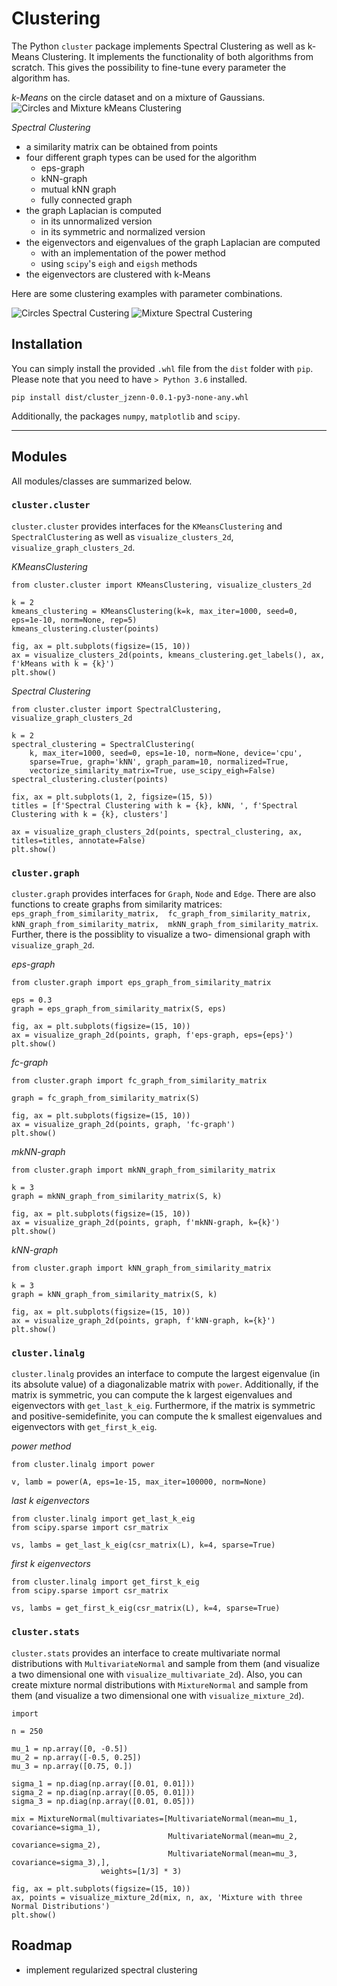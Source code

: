 # Clustering

The Python `cluster` package implements Spectral 
Clustering as well as k-Means Clustering.
It implements the functionality of both algorithms from scratch.
This gives the possibility to fine-tune every parameter the algorithm has.  

*k-Means*
on the circle dataset and on a mixture of Gaussians.
![Circles and Mixture kMeans Clustering](https://raw.githubusercontent.com/jzenn/cluster/master/assets/kMeans_clustering.png)


*Spectral Clustering*
- a similarity matrix can be obtained from points
- four different graph types can be used for the algorithm
    - eps-graph
    - kNN-graph
    - mutual kNN graph
    - fully connected graph
- the graph Laplacian is computed
    - in its unnormalized version
    - in its symmetric and normalized version
- the eigenvectors and eigenvalues of the graph Laplacian are computed
    - with an implementation of the power method
    - using `scipy`'s `eigh` and `eigsh` methods
- the eigenvectors are clustered with k-Means

Here are some clustering examples with parameter combinations.

![Circles Spectral Custering](https://raw.githubusercontent.com/jzenn/cluster/master/assets/circles_spectral_clustering.png)
![Mixture Spectral Custering](https://raw.githubusercontent.com/jzenn/cluster/master/assets/mixture_spectral_clustering.png)

## Installation

You can simply install the provided `.whl` file from the `dist` 
folder with `pip`. Please note that you need to have `> Python 3.6` 
installed.
 
```
pip install dist/cluster_jzenn-0.0.1-py3-none-any.whl
```

Additionally, the packages `numpy`, `matplotlib` and `scipy`.

---
## Modules 
All modules/classes are summarized below.

### `cluster.cluster`
`cluster.cluster` provides interfaces for the `KMeansClustering` and `SpectralClustering`
as well as `visualize_clusters_2d`, `visualize_graph_clusters_2d`.

*KMeansClustering*
```
from cluster.cluster import KMeansClustering, visualize_clusters_2d

k = 2
kmeans_clustering = KMeansClustering(k=k, max_iter=1000, seed=0, eps=1e-10, norm=None, rep=5)
kmeans_clustering.cluster(points)

fig, ax = plt.subplots(figsize=(15, 10))
ax = visualize_clusters_2d(points, kmeans_clustering.get_labels(), ax, f'kMeans with k = {k}')
plt.show()
```

*Spectral Clustering*
```
from cluster.cluster import SpectralClustering, visualize_graph_clusters_2d

k = 2
spectral_clustering = SpectralClustering(
    k, max_iter=1000, seed=0, eps=1e-10, norm=None, device='cpu', 
    sparse=True, graph='kNN', graph_param=10, normalized=True, 
    vectorize_similarity_matrix=True, use_scipy_eigh=False)
spectral_clustering.cluster(points)

fix, ax = plt.subplots(1, 2, figsize=(15, 5))
titles = [f'Spectral Clustering with k = {k}, kNN, ', f'Spectral Clustering with k = {k}, clusters']

ax = visualize_graph_clusters_2d(points, spectral_clustering, ax, titles=titles, annotate=False)
plt.show()
```

### `cluster.graph`
`cluster.graph` provides interfaces for `Graph`, `Node` and `Edge`. There are also 
functions to create graphs from similarity matrices: `eps_graph_from_similarity_matrix, 
fc_graph_from_similarity_matrix, kNN_graph_from_similarity_matrix, 
mkNN_graph_from_similarity_matrix`. Further, there is the possiblity to visualize a two-
dimensional graph with `visualize_graph_2d`.

*eps-graph*
```
from cluster.graph import eps_graph_from_similarity_matrix

eps = 0.3
graph = eps_graph_from_similarity_matrix(S, eps)

fig, ax = plt.subplots(figsize=(15, 10))
ax = visualize_graph_2d(points, graph, f'eps-graph, eps={eps}')
plt.show()
```

*fc-graph*
```
from cluster.graph import fc_graph_from_similarity_matrix

graph = fc_graph_from_similarity_matrix(S)

fig, ax = plt.subplots(figsize=(15, 10))
ax = visualize_graph_2d(points, graph, 'fc-graph')
plt.show()
```

*mkNN-graph*
```
from cluster.graph import mkNN_graph_from_similarity_matrix

k = 3
graph = mkNN_graph_from_similarity_matrix(S, k)

fig, ax = plt.subplots(figsize=(15, 10))
ax = visualize_graph_2d(points, graph, f'mkNN-graph, k={k}')
plt.show()
```

*kNN-graph*
```
from cluster.graph import kNN_graph_from_similarity_matrix

k = 3
graph = kNN_graph_from_similarity_matrix(S, k)

fig, ax = plt.subplots(figsize=(15, 10))
ax = visualize_graph_2d(points, graph, f'kNN-graph, k={k}')
plt.show()
```

### `cluster.linalg`
`cluster.linalg` provides an interface to compute the largest eigenvalue (in its 
absolute value) of a diagonalizable matrix with `power`. Additionally, 
if the matrix is symmetric, you can compute the k largest eigenvalues and eigenvectors 
with `get_last_k_eig`. Furthermore, if the matrix is symmetric and positive-semidefinite,
you can compute the k smallest eigenvalues and eigenvectors with `get_first_k_eig`.

*power method*
```
from cluster.linalg import power

v, lamb = power(A, eps=1e-15, max_iter=100000, norm=None)
```

*last k eigenvectors*
```
from cluster.linalg import get_last_k_eig
from scipy.sparse import csr_matrix

vs, lambs = get_last_k_eig(csr_matrix(L), k=4, sparse=True)
```

*first k eigenvectors*
```
from cluster.linalg import get_first_k_eig
from scipy.sparse import csr_matrix

vs, lambs = get_first_k_eig(csr_matrix(L), k=4, sparse=True)
```

### `cluster.stats`
`cluster.stats` provides an interface to create multivariate normal distributions 
with `MultivariateNormal` and sample from them (and visualize a two dimensional one with 
`visualize_multivariate_2d`). Also, you can create mixture normal distributions 
with `MixtureNormal` and sample from them (and visualize a two dimensional one with 
`visualize_mixture_2d`).

```
import 

n = 250

mu_1 = np.array([0, -0.5])
mu_2 = np.array([-0.5, 0.25])
mu_3 = np.array([0.75, 0.])

sigma_1 = np.diag(np.array([0.01, 0.01]))
sigma_2 = np.diag(np.array([0.05, 0.01]))
sigma_3 = np.diag(np.array([0.01, 0.05]))

mix = MixtureNormal(multivariates=[MultivariateNormal(mean=mu_1, covariance=sigma_1), 
                                   MultivariateNormal(mean=mu_2, covariance=sigma_2),
                                   MultivariateNormal(mean=mu_3, covariance=sigma_3),], 
                    weights=[1/3] * 3)

fig, ax = plt.subplots(figsize=(15, 10))
ax, points = visualize_mixture_2d(mix, n, ax, 'Mixture with three Normal Distributions')
plt.show()
```

## Roadmap

- implement regularized spectral clustering
